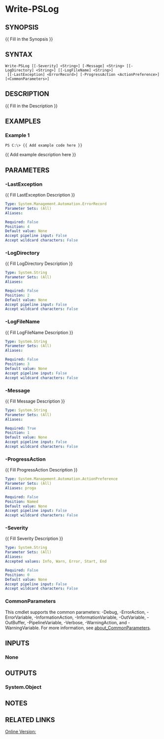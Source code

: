 ﻿---
external help file: WozTools-help.xml
Module Name: WozTools
online version: https://github.com/Woznet/WozTools/blob/main/docs/Write-PSLog.md
schema: 2.0.0
---

# Write-PSLog

## SYNOPSIS
{{ Fill in the Synopsis }}

## SYNTAX

```
Write-PSLog [[-Severity] <String>] [-Message] <String> [[-LogDirectory] <String>] [[-LogFileName] <String>]
 [[-LastException] <ErrorRecord>] [-ProgressAction <ActionPreference>] [<CommonParameters>]
```

## DESCRIPTION
{{ Fill in the Description }}

## EXAMPLES

### Example 1
```
PS C:\> {{ Add example code here }}
```

{{ Add example description here }}

## PARAMETERS

### -LastException
{{ Fill LastException Description }}

```yaml
Type: System.Management.Automation.ErrorRecord
Parameter Sets: (All)
Aliases:

Required: False
Position: 4
Default value: None
Accept pipeline input: False
Accept wildcard characters: False
```

### -LogDirectory
{{ Fill LogDirectory Description }}

```yaml
Type: System.String
Parameter Sets: (All)
Aliases:

Required: False
Position: 2
Default value: None
Accept pipeline input: False
Accept wildcard characters: False
```

### -LogFileName
{{ Fill LogFileName Description }}

```yaml
Type: System.String
Parameter Sets: (All)
Aliases:

Required: False
Position: 3
Default value: None
Accept pipeline input: False
Accept wildcard characters: False
```

### -Message
{{ Fill Message Description }}

```yaml
Type: System.String
Parameter Sets: (All)
Aliases:

Required: True
Position: 1
Default value: None
Accept pipeline input: False
Accept wildcard characters: False
```

### -ProgressAction
{{ Fill ProgressAction Description }}

```yaml
Type: System.Management.Automation.ActionPreference
Parameter Sets: (All)
Aliases: proga

Required: False
Position: Named
Default value: None
Accept pipeline input: False
Accept wildcard characters: False
```

### -Severity
{{ Fill Severity Description }}

```yaml
Type: System.String
Parameter Sets: (All)
Aliases:
Accepted values: Info, Warn, Error, Start, End

Required: False
Position: 0
Default value: None
Accept pipeline input: False
Accept wildcard characters: False
```

### CommonParameters
This cmdlet supports the common parameters: -Debug, -ErrorAction, -ErrorVariable, -InformationAction, -InformationVariable, -OutVariable, -OutBuffer, -PipelineVariable, -Verbose, -WarningAction, and -WarningVariable. For more information, see [about_CommonParameters](http://go.microsoft.com/fwlink/?LinkID=113216).

## INPUTS

### None
## OUTPUTS

### System.Object
## NOTES

## RELATED LINKS

[Online Version:](https://docs.microsoft.com/en-us/dotnet/api/system.management.automation.errorrecord)

